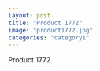 ```yaml
---
layout: post
title: "Product 1772"
image: "product1772.jpg"
categories: "category1"
---
```

Product 1772
